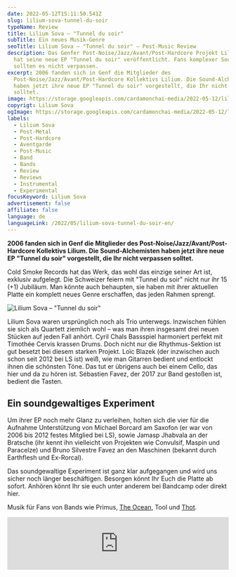```yaml
---
date: 2022-05-12T15:11:50.541Z
slug: lilium-sova-tunnel-du-soir
typeName: Review
title: Lilium Sova – "Tunnel du soir"
subTitle: Ein neues Musik-Genre
seoTitle: Lilium Sova – "Tunnel du soir" – Post-Music Review
description: Das Genfer Post-Noise/Jazz/Avant/Post-Hardcore Projekt Lilium Sova
  hat seine neue EP "Tunnel du soir" veröffentlicht. Fans komplexer Sounds
  sollten es nicht verpassen.
excerpt: 2006 fanden sich in Genf die Mitglieder des
  Post-Noise/Jazz/Avant/Post-Hardcore Kollektivs Lilium. Die Sound-Alchemisten
  haben jetzt ihre neue EP "Tunnel du soir" vorgestellt, die Ihr nicht verpassen
  solltet.
image: https://storage.googleapis.com/cardamonchai-media/2022-05-12/lilium-sova-jpg-imagine-787878_000000_1024_768/640.webp
copyrigt: Lilium Sova
ogImage: https://storage.googleapis.com/cardamonchai-media/2022-05-12/lilium-sova-fb-jpg-imagine-080808_000000_1200_628/640.webp
labels:
  - Lilium Sova
  - Post-Metal
  - Post-Hardcore
  - Aventgarde
  - Post-Music
  - Band
  - Bands
  - Review
  - Reviews
  - Instrumental
  - Experimental
focusKeyword: Lilium Sova
advertisement: false
affiliate: false
language: de
languageLink: /2022/05/lilium-sova-tunnel-du-soir-en/
---
```

**2006 fanden sich in Genf die Mitglieder des Post-Noise/Jazz/Avant/Post-Hardcore Kollektivs Lilium. Die Sound-Alchemisten haben jetzt ihre neue EP "Tunnel du soir" vorgestellt, die Ihr nicht verpassen solltet.**

Cold Smoke Records hat das Werk, das wohl das einzige seiner Art ist, exklusiv aufgelegt. Die Schweizer feiern mit "Tunnel du soir" nicht nur ihr 15 (+1) Jubiläum. Man könnte auch behaupten, sie haben mit ihrer aktuellen Platte ein komplett neues Genre erschaffen, das jeden Rahmen sprengt.

![Lilium Sova – "Tunnel du soir"](https://storage.googleapis.com/cardamonchai-media/2022-05-12/lilium-sova-1-jpeg-imagine-080808_343434_1502_1501/640.webp "Lilium Sova – \"Tunnel du soir\"")

Lilium Sova waren ursprünglich noch als Trio unterwegs. Inzwischen fühlen sie sich als Quartett ziemlich wohl – was man ihren insgesamt drei neuen Stücken auf jeden Fall anhört. Cyril Chals Bassspiel harmoniert perfekt mit Timothée Cervis krassen Drums. Doch nicht nur die Rhythmus-Sektion ist gut besetzt bei diesem starken Projekt. Loïc Blazek (der inzwischen auch schon seit 2012 bei LS ist) weiß, wie man Gitarren bedient und entlockt ihnen die schönsten Töne. Das tut er übrigens auch bei einem Cello, das hier und da zu hören ist. Sébastien Favez, der 2017 zur Band gestoßen ist, bedient die Tasten.

## Ein soundgewaltiges Experiment

Um ihrer EP noch mehr Glanz zu verleihen, holten sich die vier für die Aufnahme Unterstützung von Michael Borcard am Saxofon (er war von 2006 bis 2012 festes Mitglied bei LS), sowie Jamasp Jhabvala an der Bratsche (ihr kennt ihn vielleicht von Projekten wie Convulsif, Maspin und Paracelze) und Bruno Silvestre Favez an den Maschinen (bekannt durch Earthflesh und Ex-Rorcal).

Das soundgewaltige Experiment ist ganz klar aufgegangen und wird uns sicher noch länger beschäftigen. Besorgen könnt Ihr Euch die Platte ab sofort. Anhören könnt Ihr sie euch unter anderem bei Bandcamp oder direkt hier.

Musik für Fans von Bands wie Primus, [The Ocean](/2020/09/the-ocean-robin-staps-interview/), Tool und [Thot](/2021/04/thot-interview).

<iframe style="border: 0; width: 100%; height: 120px;" src="https://bandcamp.com/EmbeddedPlayer/album=3670180105/size=large/bgcol=ffffff/linkcol=5c9b72/tracklist=false/artwork=small/transparent=true/" seamless><a href="https://liliumsova.bandcamp.com/album/tunnel-du-soir">Tunnel du soir by Lilium Sova</a></iframe>